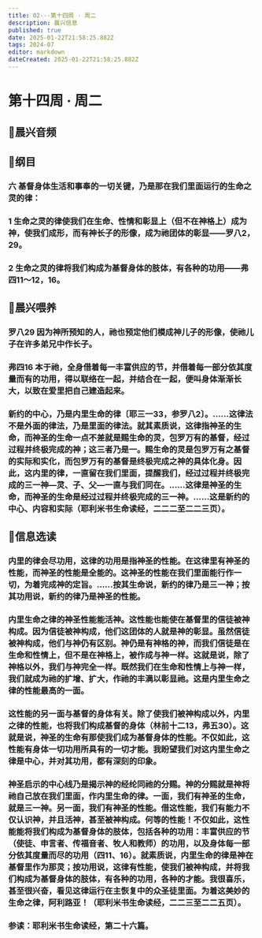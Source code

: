 ```yaml
---
title: 02---第十四周 · 周二
description: 晨兴信息
published: true
date: 2025-01-22T21:58:25.882Z
tags: 2024-07
editor: markdown
dateCreated: 2025-01-22T21:58:25.882Z
---
```


# 第十四周 · 周二
## 🎵晨兴音频

## 📖纲目

### 六	基督身体生活和事奉的一切关键，乃是那在我们里面运行的生命之灵的律：

### 1	生命之灵的律使我们在生命、性情和彰显上（但不在神格上）成为神，使我们成形，而有神长子的形像，成为祂团体的彰显——罗八2，29。

### 2	生命之灵的律将我们构成为基督身体的肢体，有各种的功用——弗四11～12，16。

## 📖晨兴喂养

### **罗八29**    **因为神所预知的人，祂也预定他们模成神儿子的形像，使祂儿子在许多弟兄中作长子。**

### **弗四16**    **本于祂，全身借着每一丰富供应的节，并借着每一部分依其度量而有的功用，得以联络在一起，并结合在一起，便叫身体渐渐长大，以致在爱里把自己建造起来。**

### 新约的中心，乃是内里生命的律〔耶三一33，参罗八2〕。……这律法不是外面的律法，乃是里面的律法。就其素质说，这律指神圣的生命，而神圣的生命一点不差就是赐生命的灵，包罗万有的基督，经过过程并终极完成的神；这三者乃是一。赐生命的灵是包罗万有之基督的实际和实化，而包罗万有的基督是终极完成之神的具体化身。因此，这内里的律，一直留在我们里面，提醒我们，经过过程并终极完成的三一神—灵、子、父—一直与我们同在。……这律是神圣的生命，而神圣的生命是经过过程并终极完成的三一神。……这是新约的中心、内容和实际（耶利米书生命读经，二二二至二二三页）。

## 📖信息选读

### 内里的律会尽功用，这律的功用是指神圣的性能。在这律里有神圣的性能，而神圣的性能是全能的。这神圣的性能在我们里面能行作一切，为着完成神的定旨。……按其生命说，新约的律乃是三一神；按其功用说，新约的律乃是神圣的性能。

### 内里生命之律的神圣性能能活神。这性能也能使在基督里的信徒被神构成。因为信徒被神构成，他们这团体的人就是神的彰显。虽然信徒被神构成，他们与神仍有区别。神仍是有神格的神，而我们信徒是在生命和性情上，但不是在神格上，被作成与神一样。这就是说，除了神格以外，我们与神完全一样。既然我们在生命和性情上与神一样，我们就成为祂的扩增、扩大，作祂的丰满以彰显祂。这是内里生命之律的性能最高的一面。

### 这性能的另一面与基督的身体有关。除了使我们被神构成以外，内里之律的性能，也将我们构成基督的身体（林前十二13，弗五30）。这就是说，神圣的生命有那使我们成为基督身体的性能。不仅如此，这性能有身体一切功用所具有的一切才能。我盼望我们对这内里生命之律是中心，并对其功用，都有深刻的印象。

### 神圣启示的中心线乃是揭示神的经纶同祂的分赐。神的分赐就是神将祂自己放在我们里面，作内里生命的律。一面，我们有神圣的生命，就是三一神。另一面，我们有神圣的性能。借这性能，我们有能力不仅认识神，并且活神，甚至被神构成。何等的性能！不仅如此，这性能能将我们构成为基督身体的肢体，包括各种的功用：丰富供应的节（使徒、申言者、传福音者、牧人和教师）的功用，以及身体每一部分依其度量而尽的功用（四11、16）。就素质说，内里生命的律是神在基督里作为那灵；按功用说，这律有性能，使我们被神构成，并将我们构成为基督身体的肢体，有各种的功用，各种的才能。我很喜乐，甚至很兴奋，看见这律运行在主恢复中的众圣徒里面。为着这美妙的生命之律，阿利路亚！（耶利米书生命读经，二二三至二二五页）。

### 参读：耶利米书生命读经，第二十六篇。
<!-- Google tag (gtag.js) -->
<script async src="https://www.googletagmanager.com/gtag/js?id=G-1P8709Z16T"></script>
<script>
  window.dataLayer = window.dataLayer || [];
  function gtag(){dataLayer.push(arguments);}
  gtag('js', new Date());

  gtag('config', 'G-1P8709Z16T');
</script>
